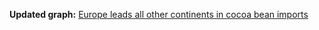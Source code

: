 **Updated graph:** [Europe leads all other continents in cocoa bean imports](https://datawrapper.dwcdn.net/o34FP/1/)
